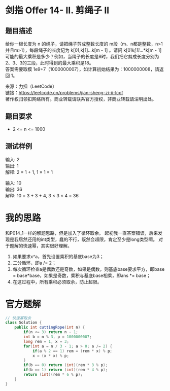 # 剑指 Offer 14- II. 剪绳子 II
## 题目描述
给你一根长度为 n 的绳子，请把绳子剪成整数长度的 m段（m、n都是整数，n>1并且m>1），每段绳子的长度记为 k[0],k[1]...k[m - 1] 。请问 k[0]*k[1]*...*k[m - 1] 可能的最大乘积是多少？例如，当绳子的长度是8时，我们把它剪成长度分别为2、3、3的三段，此时得到的最大乘积是18。<br />
答案需要取模 1e9+7（1000000007），如计算初始结果为：1000000008，请返回 1。<br />

来源：力扣（LeetCode）<br />
链接：https://leetcode.cn/problems/jian-sheng-zi-ii-lcof <br />
著作权归领扣网络所有。商业转载请联系官方授权，非商业转载请注明出处。<br />
## 题目要求
- 2 <= n <= 1000 <br />
## 测试样例
输入: 2 <br />
输出: 1 <br />
解释: 2 = 1 + 1, 1 × 1 = 1 <br />

输入: 10 <br />
输出: 36 <br />
解释: 10 = 3 + 3 + 4, 3 × 3 × 4 = 36 <br />
# 我的思路
和P014_1一样的解题思路，但是加入了循环取余。
起初我一直答案错误，后来发现是我居然还用的int类型，蠢的不行，既然会超限，肯定至少是long类型啊。
对于题解的快速幂，其实很好理解。
1. 如果要求x^a，首先设置乘积的基底base为3；
2. 二分循环，即a /= 2；
3. 每次循环检查a是偶数还是奇数，如果是偶数，则基底base要求平方，即base = base*base，如果是奇数，乘积与基底base相乘，即ans *= base；
4. 在这过程中，所有乘积必须取余，防止超限。
# 官方题解
```java
// 快速幂取余
class Solution {
    public int cuttingRope(int n) {
        if(n <= 3) return n - 1;
        int b = n % 3, p = 1000000007;
        long rem = 1, x = 3;
        for(int a = n / 3 - 1; a > 0; a /= 2) {
            if(a % 2 == 1) rem = (rem * x) % p;
            x = (x * x) % p;
        }
        if(b == 0) return (int)(rem * 3 % p);
        if(b == 1) return (int)(rem * 4 % p);
        return (int)(rem * 6 % p);
    }
}
```